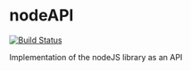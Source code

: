 # nodeAPI

[![Build Status](https://travis-ci.org/Flutterwave/nodeAPI.svg?branch=master)](https://travis-ci.org/Flutterwave/nodeAPI)

Implementation of the nodeJS library as an API
